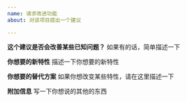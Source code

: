 ```yaml
---
name: 请求改进功能
about: 对该项目提出一个建议

---
```


**这个建议是否会改善某些已知问题？**
如果有的话，简单描述一下

**你想要的新特性**
描述一下你想要的新特性

**你想要的替代方案**
如果你想改变某些特性，请在这里描述一下

**附加信息**
写一下你想说的其他的东西
